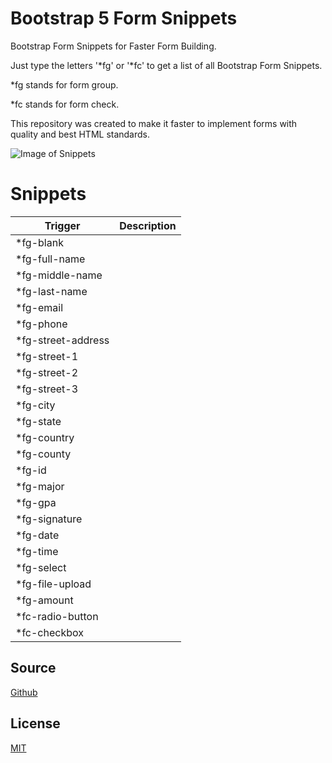 # Bootstrap 5 Form Snippets

Bootstrap Form Snippets for Faster Form Building.

Just type the letters '*fg' or '*fc' to get a list of all Bootstrap Form Snippets.

*fg stands for form group.

*fc stands for form check.

This repository was created to make it faster to implement forms with quality and best HTML standards.

![Image of Snippets]()

# Snippets
Trigger | Description 
--- | --- 
*fg-blank |
*fg-full-name |
*fg-middle-name |
*fg-last-name |
*fg-email |
*fg-phone |
*fg-street-address |
*fg-street-1 |
*fg-street-2 |
*fg-street-3 |
*fg-city |
*fg-state |
*fg-country |
*fg-county |
*fg-id |
*fg-major |
*fg-gpa |
*fg-signature |
*fg-date |
*fg-time |
*fg-select |
*fg-file-upload |
*fg-amount |
*fc-radio-button |
*fc-checkbox |

## Source

[Github](https://github.com/andrewpolemeni/Bootstrap-5-Form-Snippets/blob/master/snippets/bootstrap-5-form-snippets.json)

## License

[MIT](https://github.com/andrewpolemeni/Bootstrap-5-Form-Snippets/blob/master/LICENSE)
